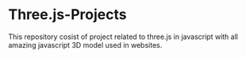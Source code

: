 # Three.js-Projects
This repository cosist of project related to three.js in javascript with all amazing javascript 3D model used in websites.
